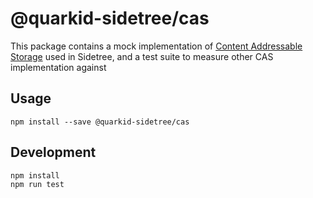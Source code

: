 # @quarkid-sidetree/cas

This package contains a mock implementation of [Content Addressable Storage](https://en.wikipedia.org/wiki/Content-addressable_storage) used in Sidetree, and a test suite to measure other CAS implementation against

## Usage

```
npm install --save @quarkid-sidetree/cas
```

## Development

```
npm install
npm run test
```
